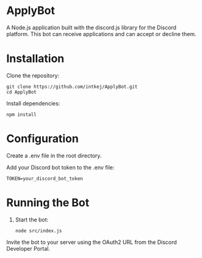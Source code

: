 # ApplyBot

A Node.js application built with the discord.js library for the Discord platform. This bot can receive applications and can accept or decline them.

# Installation

Clone the repository:

    git clone https://github.com/intkej/ApplyBot.git
    cd ApplyBot

Install dependencies:

    npm install

# Configuration

Create a .env file in the root directory.

Add your Discord bot token to the .env file:

    TOKEN=your_discord_bot_token

# Running the Bot

1. Start the bot:

       node src/index.js
  
Invite the bot to your server using the OAuth2 URL from the Discord Developer Portal.

